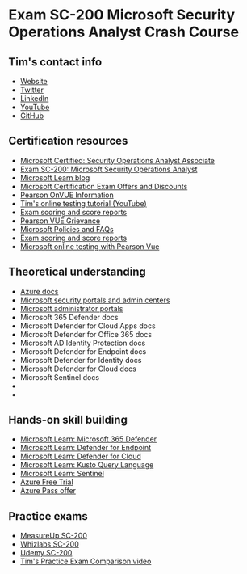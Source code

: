 # Exam SC-200 Microsoft Security Operations Analyst Crash Course

## Tim's contact info

- [Website](https://techtrainertim.com/)
- [Twitter](http://twitter.com/techtrainertim)
- [LinkedIn](https://www.linkedin.com/in/timothywarner)
- [YouTube](https://www.youtube.com/channel/UCim7PFtynyPuzMHtbNyYOXA?view_as=subscriber)
- [GitHub](https://github.com/timothywarner)

## Certification resources

- [Microsoft Certified: Security Operations Analyst Associate](https://docs.microsoft.com/en-us/certifications/security-operations-analyst/)
- [Exam SC-200: Microsoft Security Operations Analyst](https://docs.microsoft.com/en-us/certifications/exams/sc-200)
- [Microsoft Learn blog](https://techcommunity.microsoft.com/t5/microsoft-learn-blog/bg-p/MicrosoftLearnBlog)
- [Microsoft Certification Exam Offers and Discounts](https://www.microsoft.com/en-us/learning/offers.aspx)
- [Pearson OnVUE Information](https://home.pearsonvue.com/Clients/Microsoft/Online-proctored.aspx)
- [Tim's online testing tutorial (YouTube)](https://www.youtube.com/watch?v=myf6r5nulj0)
- [Exam scoring and score reports](https://docs.microsoft.com/en-us/learn/certifications/exam-scoring-reports)
- [Pearson VUE Grievance](https://home.pearsonvue.com/microsoft/contact)
- [Microsoft Policies and FAQs](https://docs.microsoft.com/en-us/learn/certifications/certification-exam-policies)
- [Exam scoring and score reports](https://docs.microsoft.com/en-us/learn/certifications/exam-scoring-reports)
- [Microsoft online testing with Pearson Vue](https://docs.microsoft.com/en-us/learn/certifications/online-exams)

## Theoretical understanding

- [Azure docs](https://docs.microsoft.com/en-us/azure/)
- [Microsoft security portals and admin centers](https://docs.microsoft.com/en-us/microsoft-365/security/defender/portals?view=o365-worldwide)
- [Microsoft administrator portals](http://msportals.io/?search=)
- Microsoft 365 Defender docs
- Microsoft Defender for Cloud Apps docs
- Microsoft Defender for Office 365 docs
- Microsoft AD Identity Protection docs
- Microsoft Defender for Endpoint docs
- Microsoft Defender for Identity docs
- Microsoft Defender for Cloud docs
- Microsoft Sentinel docs
-
-

## Hands-on skill building

- [Microsoft Learn: Microsoft 365 Defender](https://docs.microsoft.com/en-us/learn/paths/sc-200-mitigate-threats-using-microsoft-365-defender/?ns-enrollment-type=exam&ns-enrollment-id=exam.sc-200)
- [Microsoft Learn: Defender for Endpoint](https://docs.microsoft.com/en-us/learn/paths/sc-200-mitigate-threats-using-microsoft-defender-for-endpoint/?ns-enrollment-type=exam&ns-enrollment-id=exam.sc-200)
- [Microsoft Learn: Defender for Cloud](https://docs.microsoft.com/en-us/learn/paths/sc-200-mitigate-threats-using-azure-defender/?ns-enrollment-type=exam&ns-enrollment-id=exam.sc-200)
- [Microsoft Learn: Kusto Query Language](https://docs.microsoft.com/en-us/learn/paths/sc-200-utilize-kql-for-azure-sentinel/?ns-enrollment-type=exam&ns-enrollment-id=exam.sc-200)
- [Microsoft Learn: Sentinel](https://docs.microsoft.com/en-us/learn/paths/sc-200-configure-azure-sentinel-environment/?ns-enrollment-type=exam&ns-enrollment-id=exam.sc-200)
- [Azure Free Trial](https://azure.microsoft.com/en-us/free/)
- [Azure Pass offer](https://www.microsoftazurepass.com/)

## Practice exams

- [MeasureUp SC-200](https://www.measureup.com/microsoft-practice-test-sc-200-security-operations-analyst.html)
- [Whizlabs SC-200](https://www.whizlabs.com/microsoft-security-operations-analyst-sc-200/)
- [Udemy SC-200](https://www.udemy.com/course/new-and-latest-sc-200-exam-updated-practice-questions/)
- [Tim's Practice Exam Comparison video](https://www.youtube.com/watch?v=_aH4DbpcJWA&t=2s)

